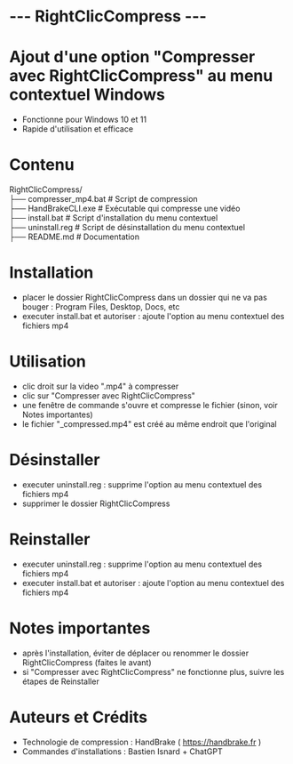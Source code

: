 # --- RightClicCompress ---

# Ajout d'une option "Compresser avec RightClicCompress" au menu contextuel Windows

- Fonctionne pour Windows 10 et 11
- Rapide d'utilisation et efficace

# Contenu
  
RightClicCompress/  
├── compresser_mp4.bat        # Script de compression  
├── HandBrakeCLI.exe          # Exécutable qui compresse une vidéo  
├── install.bat               # Script d'installation du menu contextuel  
├── uninstall.reg             # Script de désinstallation du menu contextuel  
├── README.md                 # Documentation  
  
# Installation

- placer le dossier RightClicCompress dans un dossier qui ne va pas bouger : Program Files, Desktop, Docs, etc
- executer install.bat et autoriser : ajoute l'option au menu contextuel des fichiers mp4

# Utilisation

- clic droit sur la video "<nomcible>.mp4" à compresser
- clic sur "Compresser avec RightClicCompress"
- une fenêtre de commande s'ouvre et compresse le fichier (sinon, voir Notes importantes)
- le fichier "<nomcible>_compressed.mp4" est créé au même endroit que l'original

# Désinstaller

- executer uninstall.reg : supprime l'option au menu contextuel des fichiers mp4
- supprimer le dossier RightClicCompress

# Reinstaller

- executer uninstall.reg : supprime l'option au menu contextuel des fichiers mp4
- executer install.bat et autoriser : ajoute l'option au menu contextuel des fichiers mp4

# Notes importantes

- après l'installation, éviter de déplacer ou renommer le dossier RightClicCompress (faites le avant)
- si "Compresser avec RightClicCompress" ne fonctionne plus, suivre les étapes de Reinstaller

# Auteurs et Crédits

- Technologie de compression : HandBrake ( https://handbrake.fr )
- Commandes d'installations : Bastien Isnard + ChatGPT
